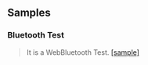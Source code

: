 ## Samples

### Bluetooth Test

> It is a WebBluetooth Test. [[sample]](https://woosim.github.io/WebBluetooth/Bluetooth_Test.html)
